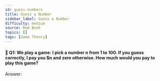 ```yaml
---
id: guess-numbers
title: Guess a Number
sidebar_label: Guess a Number
difficulty: medium
source: Red Book
topics: []
tags: [Game Theory]
---
```

#### 📖 Q1: We play a game: I pick a number n from 1 to 100. If you guess correctly, I pay you $n and zero otherwise. How much would you pay to play this game?



Answer: 